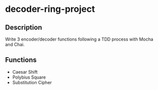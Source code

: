 # decoder-ring-project
## Description
Write 3 encoder/decoder functions following a TDD process with Mocha and Chai.

## Functions
- Caesar Shift
- Polybius Square
- Substitution Cipher
